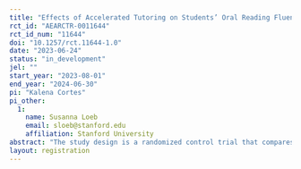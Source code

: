 ```yaml
---
title: "Effects of Accelerated Tutoring on Students’ Oral Reading Fluency"
rct_id: "AEARCTR-0011644"
rct_id_num: "11644"
doi: "10.1257/rct.11644-1.0"
date: "2023-06-24"
status: "in_development"
jel: ""
start_year: "2023-08-01"
end_year: "2024-06-30"
pi: "Kalena Cortes"
pi_other:
  1:
    name: Susanna Loeb
    email: sloeb@stanford.edu
    affiliation: Stanford University
abstract: "The study design is a randomized control trial that compares the reading proficiency of kindergarten students who receive the accelerated 1:1 high dosage tutoring support to kindergarten students who receive the regular 1:1 high dosage tutoring support. The study will involve 800 kindergarten students enrolled in 40 kindergarten classrooms identified by the district who agree to participate in Chapter One’s 1:1 high dosage tutoring, randomly assigning 400 to one treatment group (T1, accelerated tutoring) and 400 to the other treated group (T2, regular tutoring). All students in the study will receive the tutoring support (i.e., accelerated tutoring or regular tutoring) throughout their kindergarten school year assuming they remain enrolled in the school district."
layout: registration
---
```


